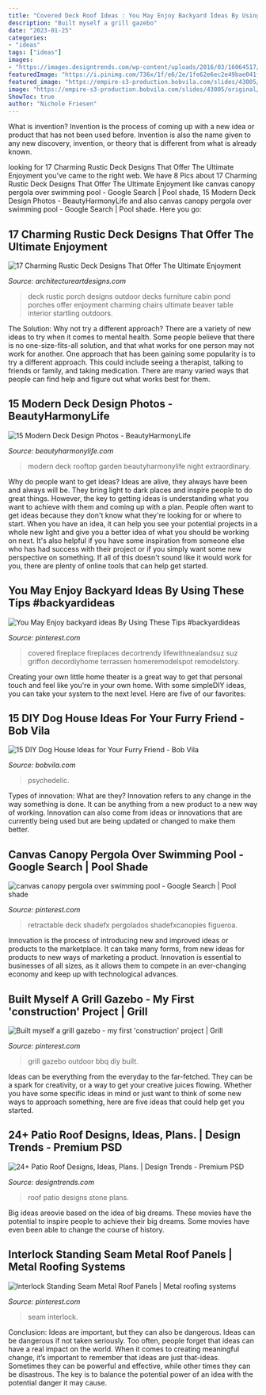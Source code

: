 ```yaml
---
title: "Covered Deck Roof Ideas : You May Enjoy Backyard Ideas By Using These Tips #backyardideas"
description: "Built myself a grill gazebo"
date: "2023-01-25"
categories:
- "ideas"
tags: ["ideas"]
images:
- "https://images.designtrends.com/wp-content/uploads/2016/03/16064517/Stone-Patio-Roof-Design2.jpeg"
featuredImage: "https://i.pinimg.com/736x/1f/e6/2e/1fe62e6ec2e49bae041f718a9402f5d2.jpg"
featured_image: "https://empire-s3-production.bobvila.com/slides/43005/original/Psychedelic_Paint_job_dog_house.jpg?1624446691"
image: "https://empire-s3-production.bobvila.com/slides/43005/original/Psychedelic_Paint_job_dog_house.jpg?1624446691"
ShowToc: true
author: "Nichole Friesen"
---
```



What is invention?
Invention is the process of coming up with a new idea or product that has not been used before. Invention is also the name given to any new discovery, invention, or theory that is different from what is already known.

	

		
looking for 17 Charming Rustic Deck Designs That Offer The Ultimate Enjoyment you've came to the right web. We have 8 Pics about 17 Charming Rustic Deck Designs That Offer The Ultimate Enjoyment like canvas canopy pergola over swimming pool - Google Search | Pool shade, 15 Modern Deck Design Photos - BeautyHarmonyLife and also canvas canopy pergola over swimming pool - Google Search | Pool shade. Here you go:
		
    
## 17 Charming Rustic Deck Designs That Offer The Ultimate Enjoyment

<img loading=lazy src="http://www.architectureartdesigns.com/wp-content/uploads/2015/02/17-Charming-Rustic-Deck-Designs-That-Offer-The-Ultimate-Enjoyment-16-630x942.jpg" onerror="this.onerror=null;this.src='https://tse1.mm.bing.net/th?id=OIP.tiJX4-ZVFot1PRa9Apa_pgHaLE&amp;pid=15.1';" alt="17 Charming Rustic Deck Designs That Offer The Ultimate Enjoyment">

_Source: architectureartdesigns.com_

>deck rustic porch designs outdoor decks furniture cabin pond porches offer enjoyment charming chairs ultimate beaver table interior startling outdoors. 

	

The Solution: Why not try a different approach?
There are a variety of new ideas to try when it comes to mental health. Some people believe that there is no one-size-fits-all solution, and that what works for one person may not work for another. One approach that has been gaining some popularity is to try a different approach. This could include seeing a therapist, talking to friends or family, and taking medication. There are many varied ways that people can find help and figure out what works best for them.

    
## 15 Modern Deck Design Photos - BeautyHarmonyLife

<img loading=lazy src="https://beautyharmonylife.com/wp-content/uploads/2014/03/Extraordinary-Rooftop-Garden-Design-at-Night-915x610-800x533.jpg" onerror="this.onerror=null;this.src='https://tse1.mm.bing.net/th?id=OIP.dIRtPJH7XU7KGU3r29G-eQHaE7&amp;pid=15.1';" alt="15 Modern Deck Design Photos - BeautyHarmonyLife">

_Source: beautyharmonylife.com_

>modern deck rooftop garden beautyharmonylife night extraordinary. 

	

Why do people want to get ideas?
Ideas are alive, they always have been and always will be. They bring light to dark places and inspire people to do great things. However, the key to getting ideas is understanding what you want to achieve with them and coming up with a plan. 
People often want to get ideas because they don't know what they're looking for or where to start. When you have an idea, it can help you see your potential projects in a whole new light and give you a better idea of what you should be working on next. It's also helpful if you have some inspiration from someone else who has had success with their project or if you simply want some new perspective on something. If all of this doesn't sound like it would work for you, there are plenty of online tools that can help get started.

    
## You May Enjoy Backyard Ideas By Using These Tips #backyardideas

<img loading=lazy src="https://i.pinimg.com/originals/0e/d8/a1/0ed8a1c655bf2dfaa01d314ae2962440.jpg" onerror="this.onerror=null;this.src='https://tse3.mm.bing.net/th?id=OIP.k4Og96Rwj4aFxTATF5QEsAHaJ4&amp;pid=15.1';" alt="You May Enjoy backyard ideas By Using These Tips #backyardideas">

_Source: pinterest.com_

>covered fireplace fireplaces decortrendy lifewithnealandsuz suz griffon decordiyhome terrassen homeremodelspot remodelstory. 

	

Creating your own little home theater is a great way to get that personal touch and feel like you're in your own home. With some simpleDIY ideas, you can take your system to the next level. Here are five of our favorites: 

    
## 15 DIY Dog House Ideas For Your Furry Friend - Bob Vila

<img loading=lazy src="https://empire-s3-production.bobvila.com/slides/43005/original/Psychedelic_Paint_job_dog_house.jpg?1624446691" onerror="this.onerror=null;this.src='https://tse1.mm.bing.net/th?id=OIP.aqIeD_-WrEaan8xOlZXknQHaJ4&amp;pid=15.1';" alt="15 DIY Dog House Ideas for Your Furry Friend - Bob Vila">

_Source: bobvila.com_

>psychedelic. 

	

Types of innovation: What are they?
Innovation refers to any change in the way something is done. It can be anything from a new product to a new way of working. Innovation can also come from ideas or innovations that are currently being used but are being updated or changed to make them better.

    
## Canvas Canopy Pergola Over Swimming Pool - Google Search | Pool Shade

<img loading=lazy src="https://i.pinimg.com/736x/1f/e6/2e/1fe62e6ec2e49bae041f718a9402f5d2.jpg" onerror="this.onerror=null;this.src='https://tse3.mm.bing.net/th?id=OIP.sUGLH1ivj1HAr0Gnbj4aQwHaE7&amp;pid=15.1';" alt="canvas canopy pergola over swimming pool - Google Search | Pool shade">

_Source: pinterest.com_

>retractable deck shadefx pergolados shadefxcanopies figueroa. 

	

Innovation is the process of introducing new and improved ideas or products to the marketplace. It can take many forms, from new ideas for products to new ways of marketing a product. Innovation is essential to businesses of all sizes, as it allows them to compete in an ever-changing economy and keep up with technological advances.

    
## Built Myself A Grill Gazebo - My First &#039;construction&#039; Project | Grill

<img loading=lazy src="https://i.pinimg.com/736x/40/24/3c/40243c254e8f0892c6ee1d436298ab58--grill-gazebo-back-yard.jpg" onerror="this.onerror=null;this.src='https://tse4.mm.bing.net/th?id=OIP.zNAkVoGVCC6_IZTv_jM9jwHaJ4&amp;pid=15.1';" alt="Built myself a grill gazebo - my first &#039;construction&#039; project | Grill">

_Source: pinterest.com_

>grill gazebo outdoor bbq diy built. 

	

Ideas can be everything from the everyday to the far-fetched. They can be a spark for creativity, or a way to get your creative juices flowing. Whether you have some specific ideas in mind or just want to think of some new ways to approach something, here are five ideas that could help get you started.

    
## 24+ Patio Roof Designs, Ideas, Plans. | Design Trends - Premium PSD

<img loading=lazy src="https://images.designtrends.com/wp-content/uploads/2016/03/16064517/Stone-Patio-Roof-Design2.jpeg" onerror="this.onerror=null;this.src='https://tse2.mm.bing.net/th?id=OIP.BAPuG-Ya8JwurAHQEgD7cQHaLH&amp;pid=15.1';" alt="24+ Patio Roof Designs, Ideas, Plans. | Design Trends - Premium PSD">

_Source: designtrends.com_

>roof patio designs stone plans. 

	

Big ideas areovie based on the idea of big dreams. These movies have the potential to inspire people to achieve their big dreams. Some movies have even been able to change the course of history.

    
## Interlock Standing Seam Metal Roof Panels | Metal Roofing Systems

<img loading=lazy src="https://i.pinimg.com/736x/e4/91/ff/e491ffaca8353e46791d2a7ca2d17e3a.jpg" onerror="this.onerror=null;this.src='https://tse3.mm.bing.net/th?id=OIP.sKgYdUYwgrnakdTFsYH3vAHaE8&amp;pid=15.1';" alt="Interlock Standing Seam Metal Roof Panels | Metal roofing systems">

_Source: pinterest.com_

>seam interlock. 

	

Conclusion: Ideas are important, but they can also be dangerous.
Ideas can be dangerous if not taken seriously. Too often, people forget that ideas can have a real impact on the world. When it comes to creating meaningful change, it’s important to remember that ideas are just that-ideas. Sometimes they can be powerful and effective, while other times they can be disastrous. The key is to balance the potential power of an idea with the potential danger it may cause.

